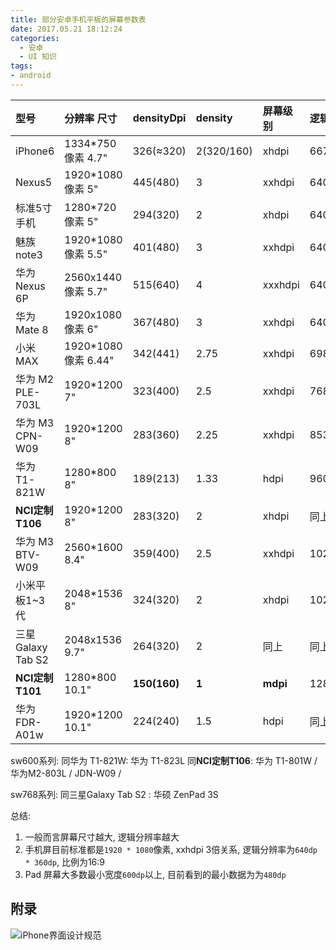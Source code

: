 ```yaml
---
title: 部分安卓手机平板的屏幕参数表
date: 2017.05.21 18:12:24
categories:
  - 安卓
  - UI 知识
tags:
- android
---
```


型号 | 分辨率 尺寸 | densityDpi | density | 屏幕级别| 逻辑分辨率 | 屏幕比例
:--|:--|:--|:--|:--|:--|:--
iPhone6 | 1334*750像素 4.7" | 326(≈320) | 2(320/160) |  xhdpi | 667*375 | 16:9
Nexus5 | 1920*1080像素 5" | 445(480)| 3 | xxhdpi | 640***360** | 同上
标准5寸手机 | 1280*720像素 5" | 294(320)| 2 | xhdpi | 640*360 | 同上
魅族note3 | 1920*1080像素 5.5" | 401(480)| 3 | xxhdpi | 640*360 | 同上
华为Nexus 6P | 2560x1440像素 5.7" | 515(640)| 4 | xxxhdpi | 640*360 | 同上
华为Mate 8 | 1920x1080像素 6" | 367(480)| 3 | xxhdpi | 640*360 | 同上
小米MAX | 1920*1080像素 6.44" | 342(441) | 2.75 | xxhdpi | 698***392** | 同上
华为 M2 PLE-703L | 1920*1200 7" | 323(400) | 2.5 | xxhdpi | 768***480** | 16:10
华为 M3 CPN-W09 | 1920*1200 8" | 283(360) | 2.25 | xxhdpi | 853***533** | 同上
华为 T1-821W | 1280*800 8" | 189(213) |1.33 | hdpi | 960***600** | 同上
**NCI定制T106** | 1920*1200 8" | 283(320) | 2 | xhdpi | 同上 | 同上
华为 M3 BTV-W09 | 2560*1600 8.4" | 359(400) | 2.5 | xxhdpi | 1024***640** | 同上
小米平板1~3代 | 2048*1536 8" | 324(320)| 2 | xhdpi | 1024***768** | 4:3
三星Galaxy Tab S2 | 2048x1536 9.7" | 264(320)| 2 | 同上 | 同上 | 同上
**NCI定制T101**| 1280*800 10.1" | **150(160)**| **1** | **mdpi** | 1280***800** | 16:10
华为 FDR-A01w | 1920*1200 10.1" | 224(240)| 1.5 | hdpi | 同上 | 同上

sw600系列:
同华为 T1-821W: 华为 T1-823L
同**NCI定制T106**: 华为 T1-801W / 华为M2-803L  / JDN-W09 /

sw768系列:
同三星Galaxy Tab S2 : 华硕 ZenPad 3S

总结:

1. 一般而言屏幕尺寸越大, 逻辑分辨率越大
2. 手机屏目前标准都是`1920 * 1080`像素, xxhdpi 3倍关系, 逻辑分辨率为`640dp * 360dp`, 比例为16:9
3. Pad 屏幕大多数最小宽度`600dp`以上, 目前看到的最小数据为为`480dp`

## 附录

![iPhone界面设计规范](https://upload-images.jianshu.io/upload_images/1662509-4f4d0d5d342706eb.png?imageMogr2/auto-orient/strip%7CimageView2/2/w/1240)
